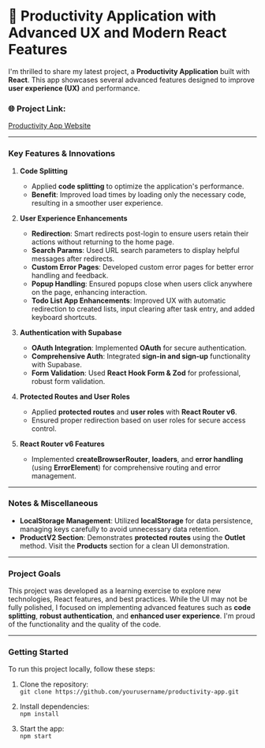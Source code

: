 # 🚀 **Productivity Application with Advanced UX and Modern React Features**

I'm thrilled to share my latest project, a **Productivity Application** built with **React**. This app showcases several advanced features designed to improve **user experience (UX)** and performance.

### 🌐 **Project Link:**  
[Productivity App Website](https://todo-for-all.netlify.app/)  

---

### **Key Features & Innovations**

1. **Code Splitting**  
   - Applied **code splitting** to optimize the application's performance.  
   - **Benefit**: Improved load times by loading only the necessary code, resulting in a smoother user experience.

2. **User Experience Enhancements**  
   - **Redirection**: Smart redirects post-login to ensure users retain their actions without returning to the home page.  
   - **Search Params**: Used URL search parameters to display helpful messages after redirects.  
   - **Custom Error Pages**: Developed custom error pages for better error handling and feedback.  
   - **Popup Handling**: Ensured popups close when users click anywhere on the page, enhancing interaction.  
   - **Todo List App Enhancements**: Improved UX with automatic redirection to created lists, input clearing after task entry, and added keyboard shortcuts.

3. **Authentication with Supabase**  
   - **OAuth Integration**: Implemented **OAuth** for secure authentication.  
   - **Comprehensive Auth**: Integrated **sign-in and sign-up** functionality with Supabase.  
   - **Form Validation**: Used **React Hook Form & Zod** for professional, robust form validation.

4. **Protected Routes and User Roles**  
   - Applied **protected routes** and **user roles** with **React Router v6**.  
   - Ensured proper redirection based on user roles for secure access control.

5. **React Router v6 Features**  
   - Implemented **createBrowserRouter**, **loaders**, and **error handling** (using **ErrorElement**) for comprehensive routing and error management.  

---

### **Notes & Miscellaneous**  
- **LocalStorage Management**: Utilized **localStorage** for data persistence, managing keys carefully to avoid unnecessary data retention.  
- **ProductV2 Section**: Demonstrates **protected routes** using the **Outlet** method. Visit the **Products** section for a clean UI demonstration.

---

### **Project Goals**  
This project was developed as a learning exercise to explore new technologies, React features, and best practices. While the UI may not be fully polished, I focused on implementing advanced features such as **code splitting**, **robust authentication**, and **enhanced user experience**. I'm proud of the functionality and the quality of the code.

---

### **Getting Started**

To run this project locally, follow these steps:

1. Clone the repository:  
   `git clone https://github.com/yourusername/productivity-app.git`
   
2. Install dependencies:  
   `npm install`
   
3. Start the app:  
   `npm start`

